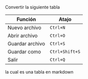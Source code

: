 Convertir la siguiente tabla

|         Función          |          Atajo           |
| ------------------------ | ------------------------ |
| Nuevo archivo            | `Ctrl+N`                 |
| Abrir archivo            | `Ctrl+O`                 |
| Guardar archivo          | `Ctrl+S`                 |
| Guardar como             | `Ctrl+Shift+S`           |
| Salir                    | `Ctrl+Q`                 |

la cual es una tabla en markdown
